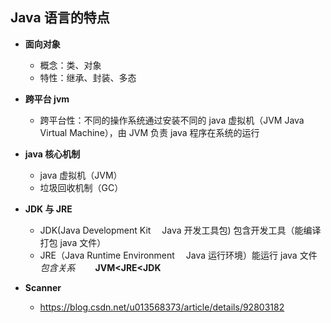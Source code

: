 ## Java 语言的特点

- **面向对象**

  - 概念：类、对象
  - 特性：继承、封装、多态

- **跨平台 jvm**

  - 跨平台性：不同的操作系统通过安装不同的 java 虚拟机（JVM Java Virtual Machine），由 JVM 负责 java 程序在系统的运行

- **java 核心机制**

  - java 虚拟机（JVM）
  - 垃圾回收机制（GC）

- **JDK 与 JRE**

  - JDK(Java Development Kit  Java 开发工具包) 包含开发工具（能编译打包 java 文件）
  - JRE（Java Runtime Environment  Java 运行环境）能运行 java 文件
    _包含关系_   **JVM<JRE<JDK**

- **Scanner**
  - https://blog.csdn.net/u013568373/article/details/92803182

